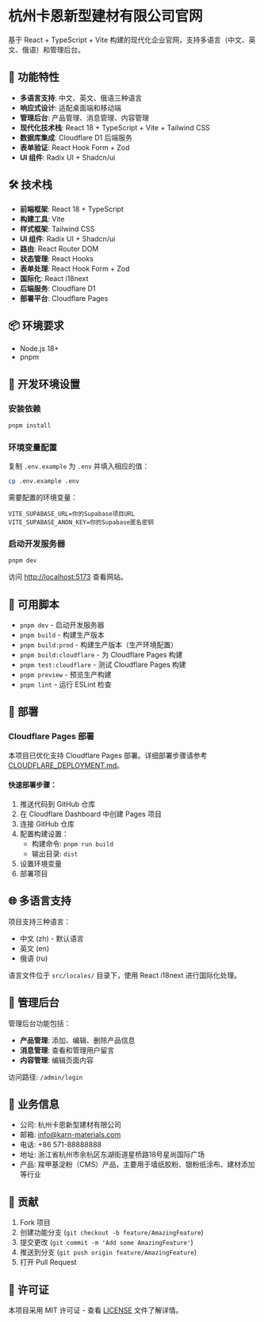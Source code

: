 # 杭州卡恩新型建材有限公司官网

基于 React + TypeScript + Vite 构建的现代化企业官网，支持多语言（中文、英文、俄语）和管理后台。

## 🚀 功能特性

- **多语言支持**: 中文、英文、俄语三种语言
- **响应式设计**: 适配桌面端和移动端
- **管理后台**: 产品管理、消息管理、内容管理
- **现代化技术栈**: React 18 + TypeScript + Vite + Tailwind CSS
- **数据库集成**: Cloudflare D1 后端服务
- **表单验证**: React Hook Form + Zod
- **UI 组件**: Radix UI + Shadcn/ui

## 🛠️ 技术栈

- **前端框架**: React 18 + TypeScript
- **构建工具**: Vite
- **样式框架**: Tailwind CSS
- **UI 组件**: Radix UI + Shadcn/ui
- **路由**: React Router DOM
- **状态管理**: React Hooks
- **表单处理**: React Hook Form + Zod
- **国际化**: React i18next
- **后端服务**: Cloudflare D1
- **部署平台**: Cloudflare Pages

## 📦 环境要求

- Node.js 18+
- pnpm

## 🚀 开发环境设置

### 安装依赖

```bash
pnpm install
```

### 环境变量配置

复制 `.env.example` 为 `.env` 并填入相应的值：

```bash
cp .env.example .env
```

需要配置的环境变量：

```env
VITE_SUPABASE_URL=你的Supabase项目URL
VITE_SUPABASE_ANON_KEY=你的Supabase匿名密钥
```

### 启动开发服务器

```bash
pnpm dev
```

访问 [http://localhost:5173](http://localhost:5173) 查看网站。

## 📝 可用脚本

- `pnpm dev` - 启动开发服务器
- `pnpm build` - 构建生产版本
- `pnpm build:prod` - 构建生产版本（生产环境配置）
- `pnpm build:cloudflare` - 为 Cloudflare Pages 构建
- `pnpm test:cloudflare` - 测试 Cloudflare Pages 构建
- `pnpm preview` - 预览生产构建
- `pnpm lint` - 运行 ESLint 检查

## 🚀 部署

### Cloudflare Pages 部署

本项目已优化支持 Cloudflare Pages 部署。详细部署步骤请参考 [CLOUDFLARE_DEPLOYMENT.md](./CLOUDFLARE_DEPLOYMENT.md)。

#### 快速部署步骤：

1. 推送代码到 GitHub 仓库
2. 在 Cloudflare Dashboard 中创建 Pages 项目
3. 连接 GitHub 仓库
4. 配置构建设置：
   - 构建命令: `pnpm run build`
   - 输出目录: `dist`
5. 设置环境变量
6. 部署项目

## 🌐 多语言支持

项目支持三种语言：

- 中文 (zh) - 默认语言
- 英文 (en)
- 俄语 (ru)

语言文件位于 `src/locales/` 目录下，使用 React i18next 进行国际化处理。

## 🔧 管理后台

管理后台功能包括：

- **产品管理**: 添加、编辑、删除产品信息
- **消息管理**: 查看和管理用户留言
- **内容管理**: 编辑页面内容

访问路径: `/admin/login`

## 🏢 业务信息

- 公司: 杭州卡恩新型建材有限公司
- 邮箱: info@karn-materials.com
- 电话: +86 571-88888888
- 地址: 浙江省杭州市余杭区东湖街道星桥路18号星尚国际广场
- 产品: 羧甲基淀粉（CMS）产品，主要用于墙纸胶粉、银粉纸涂布、建材添加等行业

## 🤝 贡献

1. Fork 项目
2. 创建功能分支 (`git checkout -b feature/AmazingFeature`)
3. 提交更改 (`git commit -m 'Add some AmazingFeature'`)
4. 推送到分支 (`git push origin feature/AmazingFeature`)
5. 打开 Pull Request

## 📄 许可证

本项目采用 MIT 许可证 - 查看 [LICENSE](LICENSE) 文件了解详情。